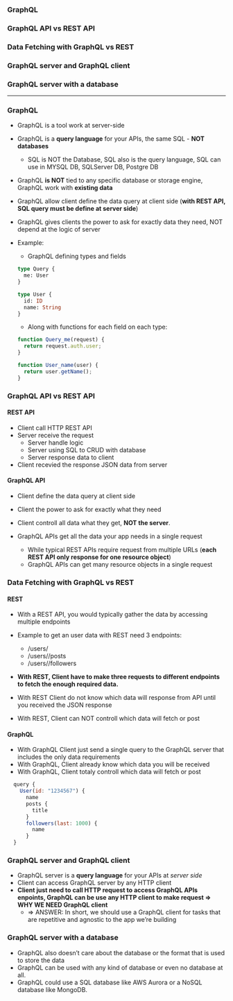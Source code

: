 ### GraphQL
### GraphQL API vs REST API
### Data Fetching with GraphQL vs REST
### GraphQL server and GraphQL client
### GraphQL server with a database
--------

### GraphQL

* GraphQL is a tool work at server-side
* GraphQL is a **query language** for your APIs, the same SQL - **NOT databases**
    * SQL is NOT the Database, SQL also is the query language, SQL can use in MYSQL DB, SQLServer DB, Postgre DB
* GraphQL **is NOT** tied to any specific database or storage engine, GraphQL work with **existing data**
* GraphQL allow client define the data query at client side (**with REST API, SQL query must be define at server side**)
* GraphQL gives clients the power to ask for exactly data they need, NOT depend at the logic of server 

* Example:

  * GraphQL defining types and fields

  ```graphql
  type Query {
    me: User
  }

  type User {
    id: ID
    name: String
  }
  ```

  * Along with functions for each field on each type:

  ```js
  function Query_me(request) {
    return request.auth.user;
  }

  function User_name(user) {
    return user.getName();
  }
  ```

### GraphQL API vs REST API

#### REST API
  * Client call HTTP REST API
  * Server receive the request
      * Server handle logic
      * Server using SQL to CRUD with database
      * Server response data to client
  * Client recevied the response JSON data from server
      
#### GraphQL API
  * Client define the data query at client side
  * Client the power to ask for exactly what they need 
  * Client controll all data what they get, **NOT the server**.

* GraphQL APIs get all the data your app needs in a single request
  * While typical REST APIs require request from multiple URLs (**each REST API only response for one resource object**)
  * GraphQL APIs can get many resource objects in a single request


### Data Fetching with GraphQL vs REST

#### REST
* With a REST API, you would typically gather the data by accessing multiple endpoints

* Example to get an user data with REST need 3 endpoints:
  * /users/<id>
  * /users/<id>/posts
  * /users/<id>/followers

* **With REST, Client have to make three requests to different endpoints to fetch the enough required data.** 
* With REST Client do not know which data will response from API until you received the JSON response
* With REST, Client can NOT controll which data will fetch or post

#### GraphQL

* With GraphQL Client just send a single query to the GraphQL server that includes the only data requirements
* With GraphQL, Client already know which data you will be received
* With GraphQL, Client totaly controll which data will fetch or post

 ```js
   query {
     User(id: "1234567") {
       name
       posts {
         title
       }
       followers(last: 1000) {
         name
       }
   }
```
  
### GraphQL server and GraphQL client

* GraphQL server is a **query language** for your APIs at *server side*
* Client can access GraphQL server by any HTTP client
* **Client just need to call HTTP request to access GraphQL APIs enpoints, GraphQL can be use any HTTP client to make request  => WHY WE NEED GraphQL client**
  * => ANSWER: In short, we should use a GraphQL client for tasks that are repetitive and agnostic to the app we’re building


### GraphQL server with a database

* GraphQL also doesn’t care about the database or the format that is used to store the data
* GraphQL can be used with any kind of database or even no database at all.
* GraphQL could use a SQL database like AWS Aurora or a NoSQL database like MongoDB.










